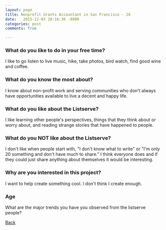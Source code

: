 ```yaml
---
layout: page
title: Nonprofit Grants Accountant in San Francisco - 28
date:   2015-12-03 20:16:36 -0800
categories: post
comments: True

---
```


### What do you like to do in your free time?
<p>I like to go listen to live music, hike, take photos, bird watch, find good wine and coffee.</p>

### What do you know the most about?
<p>I know about non-profit work and serving communities who don't always have opportunities available to live a decent and happy life.</p>

### What do you like about the Listserve?
<p>I like learning other people's perspectives, things that they think about or worry about, and reading strange stories that have happened to people. </p>

### What do you NOT like about the Listserve?
<p>I don't like when people start with, "I don't know what to write" or "I'm only 20 something and don't have much to share." I think everyone does and if they could just share anything about themselves it would be interesting.</p>

### Why are you interested in this project?
<p>I want to help create something cool. I don't think I create enough.</p>

### Age
<p>What are the major trends you have you observed from the listserve people?</p>

[Back][1]

[1]: /home/responders/all